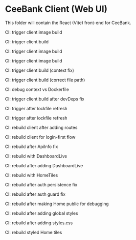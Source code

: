 # CeeBank Client (Web UI)

This folder will contain the React (Vite) front-end for CeeBank.

CI: trigger client image build

CI: trigger client build

CI: trigger client image build

CI: trigger client image build

CI: trigger client build (context fix)

CI: trigger client build (correct file path)

CI: debug context vs Dockerfile

CI: trigger client build after devDeps fix

CI: trigger after lockfile refresh

CI: trigger after lockfile refresh

CI: rebuild client after adding routes

CI: rebuild client for login-first flow

CI: rebuild after ApiInfo fix

CI: rebuild with DashboardLive

CI: rebuild after adding DashboardLive

CI: rebuild with HomeTiles

CI: rebuild after auth persistence fix

CI: rebuild after auth guard fix

CI: rebuild after making Home public for debugging

CI: rebuild after adding global styles

CI: rebuild after adding styles.css

CI: rebuild styled Home tiles

